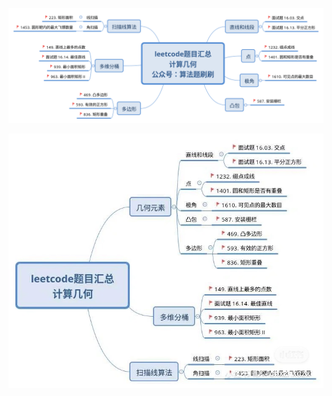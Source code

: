 ![20211031001637](https://raw.githubusercontent.com/corykingsf/hack-interview-handbook/main/image/20211031001637.png)


![20211031004105](https://raw.githubusercontent.com/corykingsf/hack-interview-handbook/main/image/20211031004105.png)